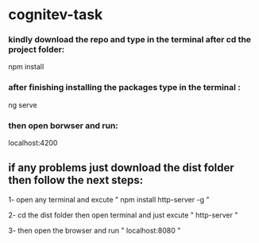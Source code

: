 # cognitev-task
<h3>kindly download the repo and type in the terminal after cd the project folder:</h3>
<label>npm install</label>
<p></p>
<h3>after finishing installing the packages type in the terminal : </h3>
<label>ng serve</label>
<p></p>
<h3>then open borwser and run: </h3>
<label>localhost:4200</label>
<p></p>
<h2>if any problems just download the dist folder then follow the next steps:</h2>
<p>1- open any terminal and excute " npm install http-server -g "</p>
<p>2- cd the dist folder then open terminal and just excute " http-server "</p>
<p>3- then open the browser and run " localhost:8080 "</p>

